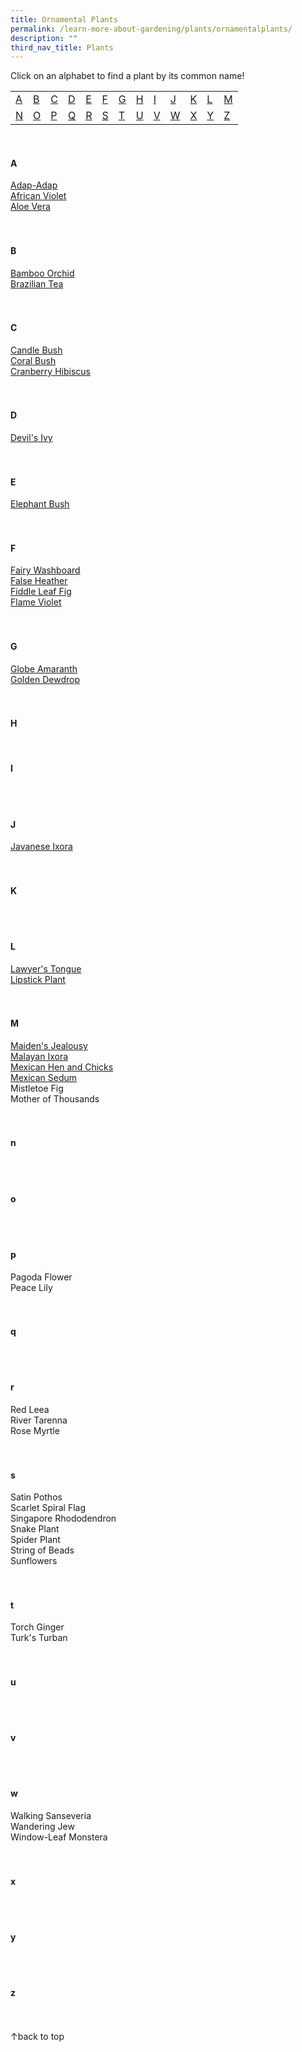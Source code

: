 ```yaml
---
title: Ornamental Plants
permalink: /learn-more-about-gardening/plants/ornamentalplants/
description: ""
third_nav_title: Plants
---
```

<a id="top"></a>
Click on an alphabet to find a plant by its common name!
<table>
	<tbody>
		<tr>
		<td style="width:0; border-bottom:0px"><a href="#a">A</a></td>
		<td style="width:0; border-bottom:0px"><a href="#b">B</a></td>
		<td style="width:0; border-bottom:0px"><a href="#c">C</a></td>
		<td style="width:0; border-bottom:0px"><a href="#d">D</a></td>
		<td style="width:0; border-bottom:0px"><a href="#e">E</a></td>
		<td style="width:0; border-bottom:0px"><a href="#f">F</a></td>
		<td style="width:0; border-bottom:0px"><a href="#g">G</a></td>
		<td style="width:0; border-bottom:0px"><a href="#h">H</a></td>
		<td style="width:0; border-bottom:0px"><a href="#i">I</a></td>
		<td style="width:0; border-bottom:0px"><a href="#j">J</a></td>
		<td style="width:0; border-bottom:0px"><a href="#k">K</a></td>
		<td style="width:0; border-bottom:0px"><a href="#l">L</a></td>
		<td style="border-bottom:0px"><a href="#m">M</a></td>
	</tr>
		<tr>
		<td style="width:0; border-bottom:0px"><a href="#n">N</a></td>
		<td style="width:0; border-bottom:0px"><a href="#o">O</a></td>
		<td style="width:0; border-bottom:0px"><a href="#p">P</a></td>
		<td style="width:0; border-bottom:0px"><a href="#q">Q</a></td>
		<td style="width:0; border-bottom:0px"><a href="#r">R</a></td>
		<td style="width:0; border-bottom:0px"><a href="#s">S</a></td>
		<td style="width:0; border-bottom:0px"><a href="#t">T</a></td>
		<td style="width:0; border-bottom:0px"><a href="#u">U</a></td>
		<td style="width:0; border-bottom:0px"><a href="#v">V</a></td>
		<td style="width:0; border-bottom:0px"><a href="#w">W</a></td>
		<td style="width:0; border-bottom:0px"><a href="#x">X</a></td>
		<td style="width:0; border-bottom:0px"><a href="#y">Y</a></td>
		<td style="border-bottom:0px"><a href="#z">Z</a></td>
	</tr>
</tbody></table>
<br>

<section>
<h4 id="a">A</h4>
<a href="/page-index/ornamental-plants/adap-adap/">Adap-Adap</a><br>
<a href="/page-index/ornamental-plants/african-violet/">African Violet</a><br>
<a href="/page-index/ornamental-plants/aloe-vera/">Aloe Vera</a><br>
	<br><br>
</section>

<section>
<h4 id="b">B</h4>
<a href="/page-index/ornamental-plants/bamboo-orchid/">Bamboo Orchid</a><br>
<a href="/page-index/ornamental-plants/brazilian-tea/">Brazilian Tea</a><br>
	 <br><br>
</section>

<section>
<h4 id="c">C</h4>
<a href="/page-index/ornamental-plants/candle-bush/">Candle Bush</a><br>
<a href="/page-index/ornamental-plants/coral-bush/">Coral Bush</a><br>
<a href="/page-index/ornamental-plants/cranberry-hibiscus/">Cranberry Hibiscus</a><br>
	 <br><br>
</section>

<section>
<h4 id="d">D</h4>
<a href="/page-index/ornamental-plants/devils-ivy/">Devil's Ivy</a><br>
	<br><br>
</section>

<section>
<h4 id="e">E</h4>
<a href="/page-index/ornamental-plants/elephant-bush/">Elephant Bush</a><br>
	<br><br>
</section>

<section>
<h4 id="f">F</h4>
<a href="/page-index/ornamental-plants/fairy-washboard/">Fairy Washboard</a><br>
<a href="/page-index/ornamental-plants/false-heather/">False Heather</a><br>
<a href="/page-index/ornamental-plants/fiddle-leaf-fig/">Fiddle Leaf Fig</a><br>
<a href="/page-index/ornamental-plants/flame-violet/">Flame Violet</a><br>
	<br><br>
</section>

<section>
<h4 id="g">G</h4>
<a href="/page-index/ornamental-plants/globe-amaranth/">Globe Amaranth</a><br>
<a href="/page-index/ornamental-plants/golden-dewdrop/">Golden Dewdrop</a><br>
<br><br>
</section>

<section>
<h4 id="h">H</h4>
<br>
</section>

<section>
<h4 id="i">I</h4>
<br><br>
</section>

<section>
<h4 id="j">J</h4>
<a href="/page-index/ornamental-plants/javanese-ixora/">Javanese Ixora</a><br>
	<br><br>
	</section>

<section>
<h4 id="k">K</h4>
<br><br>
</section>

<section>
<h4 id="l">L</h4>
<a href="/page-index/ornamental-plants/lawyers-tongue/">Lawyer's Tongue</a><br>
<a href="/page-index/ornamental-plants/lipstick-plant/">Lipstick Plant</a><br>
<br><br>
</section>

<section>
<h4 id="m">M</h4>
<a href="/page-index/ornamental-plants/maidens-jealousy/">Maiden's Jealousy</a><br>
<a href="/page-index/ornamental-plants/malayan-ixora/">Malayan Ixora</a><br>
<a href="/page-index/ornamental-plants/mexican-hen-and-chicks/">Mexican Hen and Chicks</a><br>
<a href="/page-index/ornamental-plants/mexican-sedum/">Mexican Sedum</a><br>
Mistletoe Fig<br>
Mother of Thousands<br>
	<br><br>
</section>

<section>
<h4 id="n">n</h4>
<br><br>
	</section>
	
<section>
<h4 id="o">o</h4>
<br><br>
</section>

<section>
<h4 id="p">p</h4>
Pagoda Flower<br>
Peace Lily<br>
<br><br>
</section>

<section>
<h4 id="q">q</h4>
<br><br>
	</section>
	
<section>
<h4 id="r">r</h4>
Red Leea<br>
River Tarenna<br>
Rose Myrtle<br>
	<br><br>
</section>

<section>
<h4 id="s">s</h4>
Satin Pothos<br>
Scarlet Spiral Flag<br>
Singapore Rhododendron<br>
Snake Plant<br>
Spider Plant<br>
String of Beads<br>
Sunflowers<br>
<br><br>
</section>

<section>
<h4 id="t">t</h4>
Torch Ginger<br>
Turk's Turban<br>
	<br><br>
</section>

<section>
<h4 id="u">u</h4>
	<br><br>
	</section>

<section>
<h4 id="v">v</h4>
	<br><br>
	</section>
	
<section>
<h4 id="w">w</h4>
Walking Sanseveria<br>
Wandering Jew<br>
Window-Leaf Monstera<br>
	<br><br>
	</section>

<section>
<h4 id="x">x</h4>
	<br><br>
	</section>
	
<section>
<h4 id="y">y</h4>
	<br><br>
	</section>
	
<section>
<h4 id="z">z</h4>
	<br><br>
	</section>
	
<div class="float-buttons">
	<div style="position:relative;" class="inner-wrapper-sticky">
  <a style="text-decoration:none" class="float-buttons left" href="#top">↑back to top</a>
	</div>
	</div>